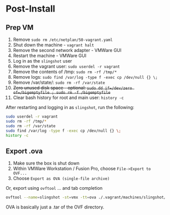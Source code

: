 # Post-Install

## Prep VM

1. Remove `sudo rm /etc/netplan/50-vagrant.yaml`
1. Shut down the machine - `vagrant halt`
1. Remove the second network adapter - VMWare GUI
1. Restart the machine - VMWare GUI
1. Log in as the `slingshot` user
1. Remove the vagrant user: `sudo userdel -r vagrant`
1. Remove the contents of /tmp: `sudo rm -rf /tmp/*`
1. Remove logs: `sudo find /var/log -type f -exec cp /dev/null {} \;`
1. Remove /var/state/: `sudo rm -rf /var/state`
1. ~~Zero unused disk space - optional: `sudo dd if=/dev/zero of=/bigemptyfile ; sudo rm -f /bigemptyfile`~~
1. Clear bash history for root and main user: `history -c`

After restarting and logging in as `slingshot`, run the following:

```bash
sudo userdel -r vagrant
sudo rm -rf /tmp/*
sudo rm -rf /var/state
sudo find /var/log -type f -exec cp /dev/null {} \;
history -c
```

## Export .ova

1. Make sure the box is shut down
2. Within VMWare Workstation / Fusion Pro, choose `File->Export to OVF...`
3. Choose `Export as OVA (single-file archive)`

Or, export using `ovftool` ... and tab completion

```bash
ovftool --name=slingshot -st=vmx -tt=ova ./.vagrant/machines/slingshot/vmware_fusion/d303fb95-5d10-4ffb-a201-af4d62baa90a/ubuntu-18.04-amd64.vmx /Users/Shared/SROC/slingshot-20200705.ova
```

OVA is basically just a .tar of the OVF directory.
